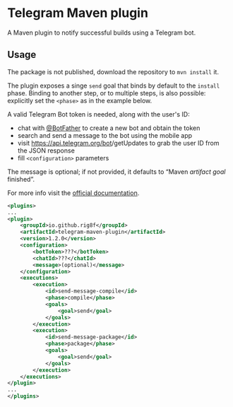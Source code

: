 # Telegram Maven plugin

A Maven plugin to notify successful builds using a Telegram bot.

## Usage

The package is not published, download the repository to `mvn install` it.

The plugin exposes a singe `send` goal that binds by default to the `install` phase.
Binding to another step, or to multiple steps, is also possible:
explicitly set the `<phase>` as in the example below.

A valid Telegram Bot token is needed, along with the user's ID: 

- chat with [@BotFather](https://t.me/BotFather) to create a new bot and obtain the token
- search and send a message to the bot using the mobile app
- visit https://api.telegram.org/bot<TOKEN>/getUpdates to grab the user ID from the JSON response
- fill `<configuration>` parameters

The message is optional; if not provided, it defaults to “Maven _artifact_ _goal_ finished”.

For more info visit the [official documentation](https://core.telegram.org/bots/api). 

```xml
<plugins>
...
<plugin>
    <groupId>io.github.rig8f</groupId>
    <artifactId>telegram-maven-plugin</artifactId>
    <version>1.2.0</version>
    <configuration>
        <botToken>???</botToken>
        <chatId>???</chatId>
        <message>(optional)</message>
    </configuration>
    <executions>
        <execution>
            <id>send-message-compile</id>
            <phase>compile</phase>
            <goals>
                <goal>send</goal>
            </goals>
        </execution>
        <execution>
            <id>send-message-package</id>
            <phase>package</phase>
            <goals>
                <goal>send</goal>
            </goals>
        </execution>
    </executions>
</plugin>
...
</plugins>
```
